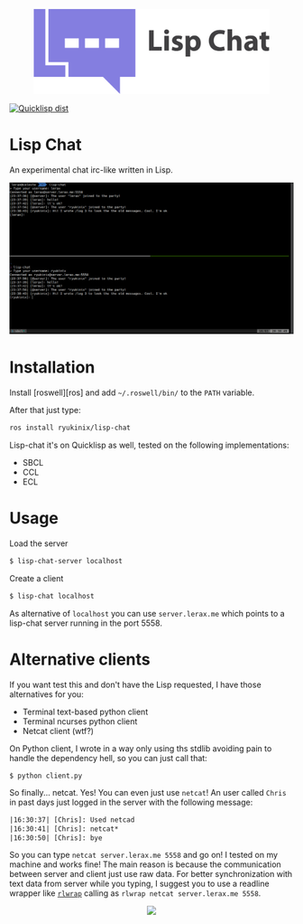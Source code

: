 <p align="center">
    <img src="logo/horizontal.png" alt="lisp-chat" height="150px">
</p>


[![Quicklisp dist](http://quickdocs.org/badge/lisp-chat.svg)](http://quickdocs.org/lisp-chat/)

# Lisp Chat

An experimental chat irc-like written in Lisp.

![lisp-chat-screenshot](lisp-chat.png)


# Installation
Install [roswell][ros] and add `~/.roswell/bin/` to the `PATH` variable.

After that just type:

``` bash
ros install ryukinix/lisp-chat
```

Lisp-chat it's on Quicklisp as well, tested on the following
implementations:

* SBCL
* CCL
* ECL

# Usage


Load the server
```bash
$ lisp-chat-server localhost
```

Create a client
```bash
$ lisp-chat localhost
```

As alternative of `localhost` you can use `server.lerax.me`  which
points to a lisp-chat server running in the port 5558.



# Alternative clients

If you want test this and don't have the Lisp requested, I have those
alternatives for you:

* Terminal text-based python client
* Terminal ncurses python client
* Netcat client (wtf?)

On Python client, I wrote in a way only using ths stdlib avoiding pain
to handle the dependency hell, so you can just call that:

```bash
$ python client.py
```

So finally... netcat. Yes! You can even just use `netcat`! An user
called `Chris` in past days just logged in the server with the
following message:

```
|16:30:37| [Chris]: Used netcad
|16:30:41| [Chris]: netcat*
|16:30:50| [Chris]: bye
```

So you can type `netcat server.lerax.me 5558` and go on! I tested on
my machine and works fine! The main reason is because the
communication between server and client just use raw data. For better
synchronization with text data from server while you typing, I suggest
you to use a readline wrapper like
[`rlwrap`](https://github.com/hanslub42/rlwrap) calling as `rlwrap
netcat server.lerax.me 5558`.

<p align="center">
  <a href= http://chat.lerax.me>
    <img src="http://www.lisperati.com/lisplogo_warning2_256.png" width="128" />
  </a>
</p>
